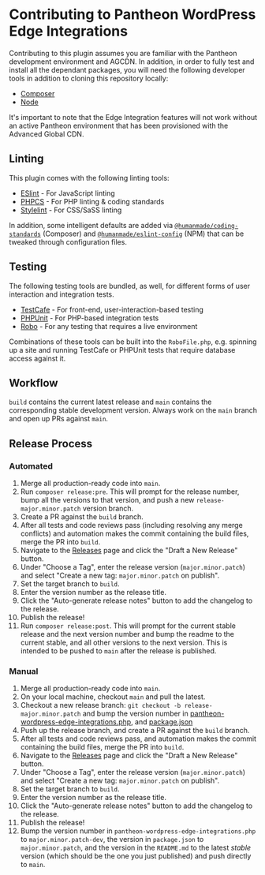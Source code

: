 # Contributing to Pantheon WordPress Edge Integrations

Contributing to this plugin assumes you are familiar with the Pantheon development environment and AGCDN. In addition, in order to fully test and install all the dependant packages, you will need the following developer tools in addition to cloning this repository locally:

* [Composer](https://getcomposer.org/)
* [Node](https://nodejs.org/)

It's important to note that the Edge Integration features will not work without an active Pantheon environment that has been provisioned with the Advanced Global CDN.

## Linting

This plugin comes with the following linting tools:

* [ESlint](https://eslint.org/) - For JavaScript linting
* [PHPCS](https://github.com/squizlabs/PHP_CodeSniffer) - For PHP linting & coding standards
* [Stylelint](https://stylelint.io/) - For CSS/SaSS linting

In addition, some intelligent defaults are added via [`@humanmade/coding-standards`](https://github.com/humanmade/coding-standards#readme) (Composer) and [`@humanmade/eslint-config`](https://github.com/humanmade/coding-standards/blob/master/packages/eslint-config-humanmade/readme.md) (NPM) that can be tweaked through configuration files.

## Testing

The following testing tools are bundled, as well, for different forms of user interaction and integration tests.

* [TestCafe](https://testcafe.io/) - For front-end, user-interaction-based testing
* [PHPUnit](https://phpunit.de/index.html) - For PHP-based integration tests
* [Robo](https://robo.li/) - For any testing that requires a live environment

Combinations of these tools can be built into the `RoboFile.php`, e.g. spinning up a site and running TestCafe or PHPUnit tests that require database access against it.

## Workflow

`build` contains the current latest release and `main` contains the corresponding stable development version. Always work on the `main` branch and open up PRs against `main`.

## Release Process

### Automated
1. Merge all production-ready code into `main`.
2. Run `composer release:pre`. This will prompt for the release number, bump all the versions to that version, and push a new `release-major.minor.patch` version branch.
3. Create a PR against the `build` branch.
4. After all tests and code reviews pass (including resolving any merge conflicts) and automation makes the commit containing the build files, merge the PR into `build`.
5.  Navigate to the [Releases](https://github.com/pantheon-systems/pantheon-wordpress-edge-integrations/releases) page and click the "Draft a New Release" button.
7. Under "Choose a Tag", enter the release version (`major.minor.patch`) and select "Create a new tag: `major.minor.patch` on publish".
8. Set the target branch to `build`.
9. Enter the version number as the release title.
10. Click the "Auto-generate release notes" button to add the changelog to the release.
11. Publish the release!
12. Run `composer release:post`. This will prompt for the current stable release and the next version number and bump the readme to the current stable, and all other versions to the next version. This is intended to be pushed to `main` after the release is published.

### Manual
1. Merge all production-ready code into `main`.
2. On your local machine, checkout `main` and pull the latest.
3. Checkout a new release branch: `git checkout -b release-major.minor.patch` and bump the version number in [pantheon-wordpress-edge-integrations.php](https://github.com/pantheon-systems/pantheon-wordpress-edge-integrations/blob/main/pantheon-wordpress-edge-integrations.php#L7), and [package.json](https://github.com/pantheon-systems/pantheon-wordpress-edge-integrations/blob/main/package.json#L3)
4. Push up the release branch, and create a PR against the `build` branch.
5. After all tests and code reviews pass, and automation makes the commit containing the build files, merge the PR into `build`.
6. Navigate to the [Releases](https://github.com/pantheon-systems/pantheon-wordpress-edge-integrations/releases) page and click the "Draft a New Release" button.
7. Under "Choose a Tag", enter the release version (`major.minor.patch`) and select "Create a new tag: `major.minor.patch` on publish".
8. Set the target branch to `build`.
9. Enter the version number as the release title.
10. Click the "Auto-generate release notes" button to add the changelog to the release.
11. Publish the release!
12. Bump the version number in `pantheon-wordpress-edge-integrations.php` to `major.minor.patch-dev`, the version in `package.json` to `major.minor.patch`, and the version in the `README.md` to the latest _stable_ version (which should be the one you just published) and push directly to `main`.
